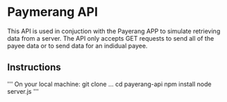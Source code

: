 # Paymerang API

This API is used in conjuction with the Payerang APP to simulate retrieving data from a server. The API only accepts GET requests to send all of the payee data or to send data for an indidual payee.



## Instructions
'''
  On your local machine:
  git clone ...
  cd payerang-api
  npm install
  node server.js
'''


